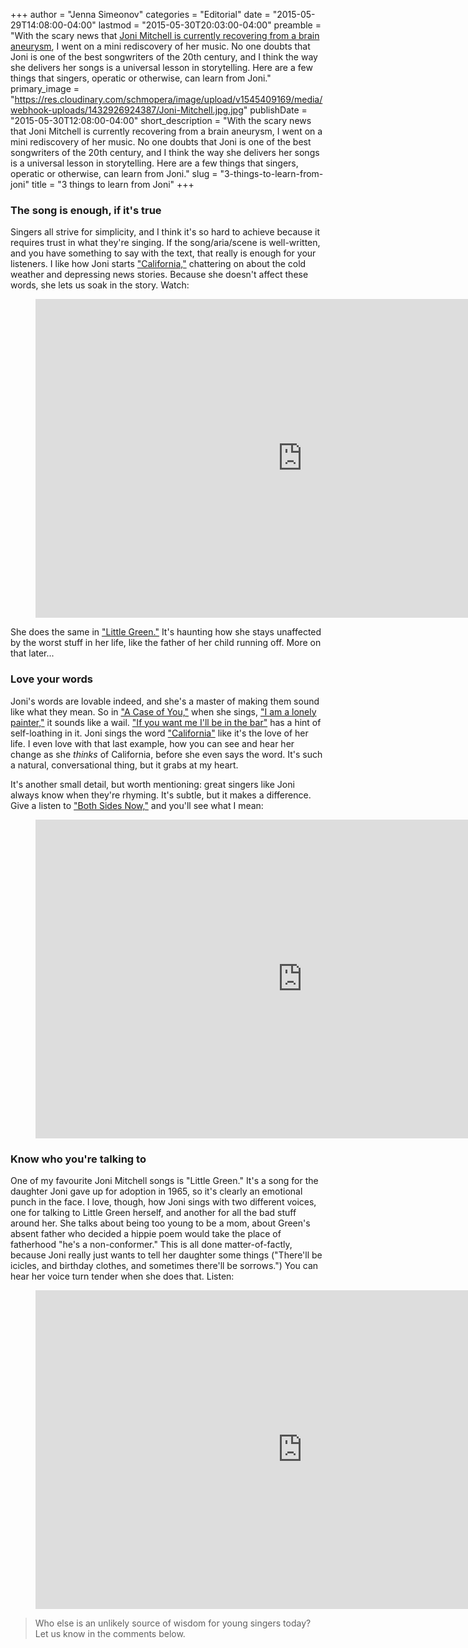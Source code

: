 +++
author = "Jenna Simeonov"
categories = "Editorial"
date = "2015-05-29T14:08:00-04:00"
lastmod = "2015-05-30T20:03:00-04:00"
preamble = "With the scary news that [Joni Mitchell is currently recovering from a brain aneurysm](http://www.nydailynews.com/entertainment/gossip/joni-mitchell-suffered-brain-aneurysm-recovering-report-article-1.2240159), I went on a mini rediscovery of her music. No one doubts that Joni is one of the best songwriters of the 20th century, and I think the way she delivers her songs is a universal lesson in storytelling. Here are a few things that singers, operatic or otherwise, can learn from Joni."
primary_image = "https://res.cloudinary.com/schmopera/image/upload/v1545409169/media/webhook-uploads/1432926924387/Joni-Mitchell.jpg.jpg"
publishDate = "2015-05-30T12:08:00-04:00"
short_description = "With the scary news that Joni Mitchell is currently recovering from a brain aneurysm, I went on a mini rediscovery of her music. No one doubts that Joni is one of the best songwriters of the 20th century, and I think the way she delivers her songs is a universal lesson in storytelling. Here are a few things that singers, operatic or otherwise, can learn from Joni."
slug = "3-things-to-learn-from-joni"
title = "3 things to learn from Joni"
+++

### The song is enough, if it's true

Singers all strive for simplicity, and I think it's so hard to achieve because it requires trust in what they're singing. If the song/aria/scene is well-written, and you have something to say with the text, that really is enough for your listeners. I like how Joni starts ["California,"](https://www.youtube.com/watch?v=-q4foLKDlcE) chattering on about the cold weather and depressing news stories. Because she doesn't affect these words, she lets us soak in the story. Watch:

<figure data-type="video">
<iframe width="854" height="510" src="https://www.youtube.com/embed/-q4foLKDlcE" frameborder="0" allowfullscreen></iframe>
</figure>

She does the same in ["Little Green."](https://www.youtube.com/watch?v=QPZ6P7D3BIw) It's haunting how she stays unaffected by the worst stuff in her life, like the father of her child running off. More on that later...

### Love your words

Joni's words are lovable indeed, and she's a master of making them sound like what they mean. So in ["A Case of You,"](https://www.youtube.com/watch?v=IAsXMlkwXgs) when she sings, ["I am a lonely painter,"](https://youtu.be/IAsXMlkwXgs?t=115) it sounds like a wail. ["If you want me I'll be in the bar"](https://youtu.be/IAsXMlkwXgs?t=34) has a hint of self-loathing in it. Joni sings the word ["California"](https://youtu.be/-q4foLKDlcE?t=88) like it's the love of her life. I even love with that last example, how you can see and hear her change as she *thinks* of California, before she even says the word. It's such a natural, conversational thing, but it grabs at my heart.

It's another small detail, but worth mentioning: great singers like Joni always know when they're rhyming. It's subtle, but it makes a difference. Give a listen to ["Both Sides Now,"](https://www.youtube.com/watch?v=bcrEqIpi6sg) and you'll see what I mean:

<figure data-type="video">
<iframe width="854" height="510" src="https://www.youtube.com/embed/IAsXMlkwXgs" frameborder="0" allowfullscreen></iframe>
</figure>

### Know who you're talking to

One of my favourite Joni Mitchell songs is "Little Green." It's a song for the daughter Joni gave up for adoption in 1965, so it's clearly an emotional punch in the face. I love, though, how Joni sings with two different voices, one for talking to Little Green herself, and another for all the bad stuff around her. She talks about being too young to be a mom, about Green's absent father who decided a hippie poem would take the place of fatherhood "he's a non-conformer." This is all done matter-of-factly, because Joni really just wants to tell her daughter some things ("There'll be icicles, and birthday clothes, and sometimes there'll be sorrows.") You can hear her voice turn tender when she does that. Listen:

<figure data-type="video">
<iframe width="854" height="510" src="https://www.youtube.com/embed/QPZ6P7D3BIw" frameborder="0" allowfullscreen></iframe>
</figure>

> Who else is an unlikely source of wisdom for young singers today? Let us know in the comments below.
